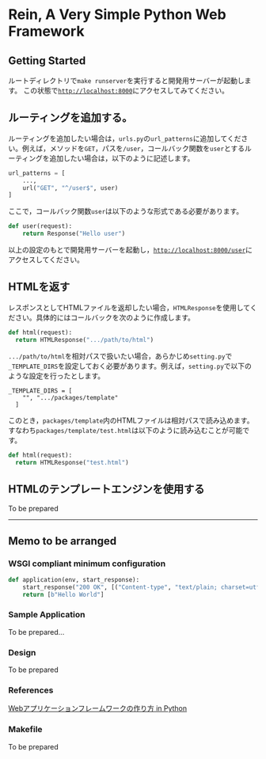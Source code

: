 # Rein, A Very Simple Python Web Framework

## Getting Started
ルートディレクトリで`make runserver`を実行すると開発用サーバーが起動します。
この状態で[`http://localhost:8000`](http://localhost:8000)にアクセスしてみてください。

## ルーティングを追加する。
ルーティングを追加したい場合は，`urls.py`の`url_patterns`に追加してください。例えば，メソッドを`GET`，パスを`/user`，コールバック関数を`user`とするルーティングを追加したい場合は，以下のように記述します。
```python
url_patterns = [
    ...,
    url("GET", "^/user$", user)
]
```
ここで，コールバック関数`user`は以下のような形式である必要があります。
```python
def user(request):
    return Response("Hello user")
```
以上の設定のもとで開発用サーバーを起動し，[`http://localhost:8000/user`](http://localhost:8000/user)にアクセスしてください。

## HTMLを返す
レスポンスとしてHTMLファイルを返却したい場合，`HTMLResponse`を使用してください。具体的にはコールバックを次のように作成します。
```python
def html(request):
  return HTMLResponse(".../path/to/html")
```
`.../path/to/html`を相対パスで扱いたい場合，あらかじめ`setting.py`で`_TEMPLATE_DIRS`を設定しておく必要があります。例えば，`setting.py`で以下のような設定を行ったとします。
```
_TEMPLATE_DIRS = [
    "", ".../packages/template"
  ]
```
このとき，`packages/template`内のHTMLファイルは相対パスで読み込めます。すなわち`packages/template/test.html`は以下のように読み込むことが可能です。
```python
def html(request):
  return HTMLResponse("test.html")
```

## HTMLのテンプレートエンジンを使用する
To be prepared

---

## Memo to be arranged

### WSGI compliant minimum configuration
```python
def application(env, start_response):
    start_response("200 OK", [("Content-type", "text/plain; charset=utf-8")])
    return [b"Hello World"]
```

### Sample Application
To be prepared...

### Design
To be prepared

### References
[Webアプリケーションフレームワークの作り方 in Python](https://c-bata.link/webframework-in-python/)

### Makefile
To be prepared